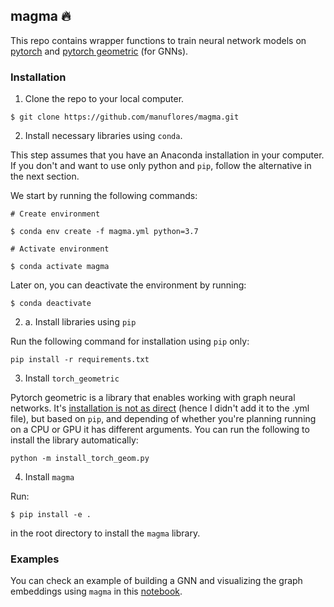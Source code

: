 ## magma :fire:

This repo contains wrapper functions to train neural network models on [pytorch](https://pytorch.org/) and [pytorch geometric](https://pytorch-geometric.readthedocs.io/en/latest/) (for GNNs).


### Installation 

1. Clone the repo to your local computer. 

`$ git clone https://github.com/manuflores/magma.git`

2. Install necessary libraries using `conda`.

This step assumes that you have an Anaconda installation in your computer. If you don't and want to use only python and `pip`, follow the alternative in the next section. 

We start by running the following commands: 

```
# Create environment

$ conda env create -f magma.yml python=3.7

# Activate environment

$ conda activate magma
```

Later on, you can deactivate the environment by running:

`$ conda deactivate`


2. a. Install libraries using `pip`

Run the following command for installation using `pip` only: 

`pip install -r requirements.txt`


3. Install `torch_geometric`

Pytorch geometric is a library that enables working with graph neural networks. It's [installation is not as direct](https://pytorch-geometric.readthedocs.io/en/latest/notes/installation.html) (hence I didn't add it to the .yml file), but based on `pip`, and depending of whether you're planning running on a CPU or GPU it has different arguments. You can run the following to install the library automatically: 

```
python -m install_torch_geom.py
```


4. Install `magma`

Run:

`$ pip install -e .`

in the root directory to install the `magma` library.

### Examples 

You can check an example of building a GNN and visualizing the graph embeddings using `magma` in this [notebook](https://nbviewer.jupyter.org/github/manuflores/sandbox/blob/master/notebooks/graphconvnet_softmax_drugbank.ipynb).